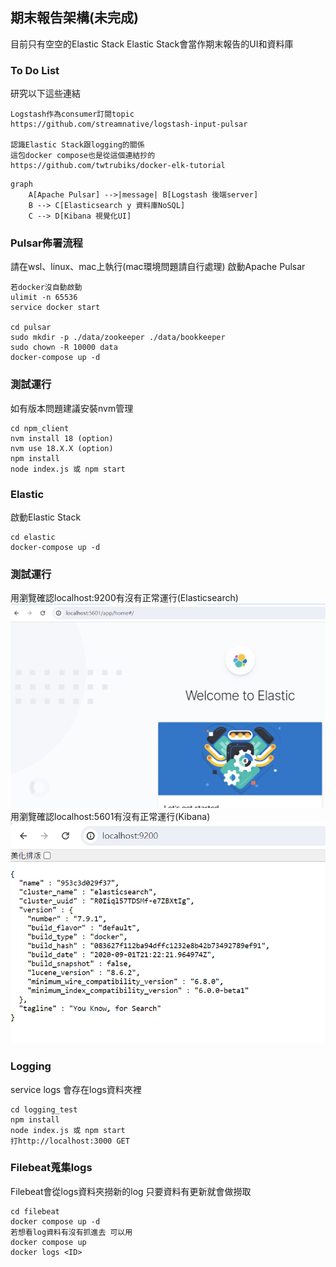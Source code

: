 ## 期末報告架構(未完成)
目前只有空空的Elastic Stack
Elastic Stack會當作期末報告的UI和資料庫
### To Do List
研究以下這些連結
```
Logstash作為consumer訂閱topic
https://github.com/streamnative/logstash-input-pulsar

認識Elastic Stack跟logging的關係
這包docker compose也是從這個連結抄的
https://github.com/twtrubiks/docker-elk-tutorial
```
```mermaid
graph
    A[Apache Pulsar] -->|message| B[Logstash 後端server]
    B --> C[Elasticsearch y 資料庫NoSQL]
    C --> D[Kibana 視覺化UI]
```

### Pulsar佈署流程
請在wsl、linux、mac上執行(mac環境問題請自行處理)
啟動Apache Pulsar
```
若docker沒自動啟動
ulimit -n 65536
service docker start

cd pulsar
sudo mkdir -p ./data/zookeeper ./data/bookkeeper
sudo chown -R 10000 data
docker-compose up -d
```
### 測試運行
如有版本問題建議安裝nvm管理
```
cd npm_client
nvm install 18 (option)
nvm use 18.X.X (option)
npm install
node index.js 或 npm start
```

### Elastic
啟動Elastic Stack
```
cd elastic
docker-compose up -d
```
### 測試運行
用瀏覽確認localhost:9200有沒有正常運行(Elasticsearch)
![alt text](README_image/imageE.png)
用瀏覽確認localhost:5601有沒有正常運行(Kibana)
![alt text](README_image/imageK.png)

### Logging
service logs 會存在logs資料夾裡
```
cd logging_test
npm install
node index.js 或 npm start
打http://localhost:3000 GET
```

### Filebeat蒐集logs
Filebeat會從logs資料夾撈新的log
只要資料有更新就會做撈取
```
cd filebeat
docker compose up -d
若想看log資料有沒有抓進去 可以用
docker compose up
docker logs <ID>
```
